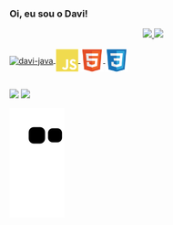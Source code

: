### Oi, eu sou o Davi!

<div align="center">
  <a href="https://github.com/davi-tr">
  <img height="180em" src="https://github-readme-stats.vercel.app/api?username=davi-tr&show_icons=true&theme=dracula&include_all_commits=true&count_private=true"/>
  <img height="180em" src="https://github-readme-stats.vercel.app/api/top-langs/?username=davi-tr&layout=compact&langs_count=7&theme=dracula"/>
</div>

<div style="display: inline_block"><br>
  <img align="center" alt="davi-java" height="40" width="40" src="https://cdn.jsdelivr.net/gh/devicons/devicon/icons/java/java-original.svg">
  <img align="center" alt="davi-Js" height="40" width="40" src="https://raw.githubusercontent.com/devicons/devicon/master/icons/javascript/javascript-plain.svg">
  <img align="center" alt="davi-HTML" height="40" width="40" src="https://raw.githubusercontent.com/devicons/devicon/master/icons/html5/html5-original.svg">
  <img align="center" alt="davi-CSS" height="40" width="40" src="https://raw.githubusercontent.com/devicons/devicon/master/icons/css3/css3-original.svg">

  
  ##
 
<div> 
  
  <a href="https://www.linkedin.com/in/davi-trajano-902483205" target="_blank"><img src="https://img.shields.io/badge/-LinkedIn-%230077B5?style=for-the-badge&logo=linkedin&logoColor=white" target="_blank"></a>
  <a href="https://leetcode.com/SirDavi/" target="_blank"><img src="https://img.shields.io/badge/LeetCode-000000?style=for-the-badge&logo=LeetCode&logoColor=#d16c06" target="_blank"></a>
 
 ![Snake animation](https://github.com/davi-tr/davi-tr/blob/output/github-contribution-grid-snake.svg)
 
</div>
